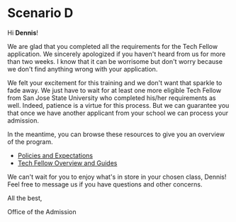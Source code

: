 # Scenario D

Hi **Dennis**!

We are glad that you completed all the requirements for the Tech Fellow application. We sincerely apologized if you haven't heard from us for more than two weeks. I know that it can be worrisome but don't worry because we don't find anything wrong with your application.

We felt your excitement for this training and we don't want that sparkle to fade away. We just have to wait for at least one more eligible Tech Fellow from San Jose State University who completed his/her requirements as well. Indeed, patience is a virtue for this process. But we can guarantee you that once we have another applicant from your school we can process your admission.

In the meantime, you can browse these resources to give you an overview of the program. 

* [Policies and Expectations](https://courses.codepath.com/snippets/cybersecurity_university/course_overview#heading-course-policies)
* [Tech Fellow Overview and Guides](https://github.com/wnbrtjms/Round2TaskAdmission/blob/main/TechFellowGuides)

We can't wait for you to enjoy what's in store in your chosen class, Dennis! Feel free to message us if you have questions and other concerns.


All the best,

Office of the Admission
